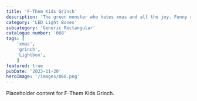 ```yaml
---
title: 'F-Them Kids Grinch'
description: 'The green monster who hates xmas and all the joy. Funny xmas F-Them kids Grinch. One that is used with the generic rectangular - Long box.'
category: 'LED Light Boxes'
subcategory: 'Generic Rectangular'
catalogue number: '068'
tags: [
    'xmas', 
    'grinch',
    'Lightbox', 
    ]
featured: true
pubDate: '2023-11-20'
heroImage: '/images/068.png'
---
```


Placeholder content for F-Them Kids Grinch.